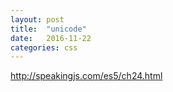 ```yaml
---
layout: post
title:  "unicode"
date:   2016-11-22
categories: css
---
```


http://speakingjs.com/es5/ch24.html